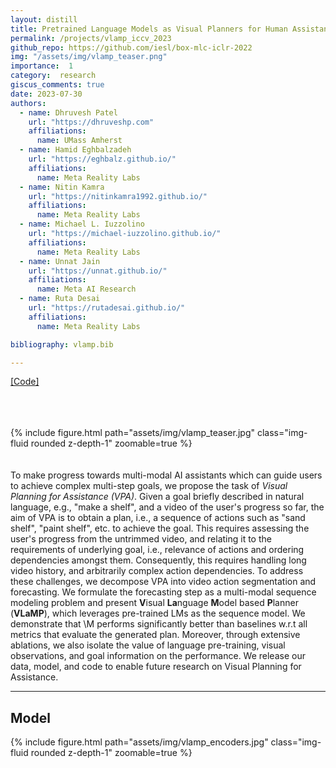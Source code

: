 ```yaml
---
layout: distill
title: Pretrained Language Models as Visual Planners for Human Assistance
permalink: /projects/vlamp_iccv_2023
github_repo: https://github.com/iesl/box-mlc-iclr-2022
img: "/assets/img/vlamp_teaser.png"
importance:  1
category:  research 
giscus_comments: true
date: 2023-07-30
authors:
  - name: Dhruvesh Patel
    url: "https://dhruveshp.com"
    affiliations:
      name: UMass Amherst
  - name: Hamid Eghbalzadeh 
    url: "https://eghbalz.github.io/"
    affiliations:
      name: Meta Reality Labs
  - name: Nitin Kamra
    url: "https://nitinkamra1992.github.io/"
    affiliations: 
      name: Meta Reality Labs
  - name: Michael L. Iuzzolino
    url: "https://michael-iuzzolino.github.io/"
    affiliations:
      name: Meta Reality Labs
  - name: Unnat Jain
    url: "https://unnat.github.io/"
    affiliations:
      name: Meta AI Research
  - name: Ruta Desai
    url: "https://rutadesai.github.io/"
    affiliations:
      name: Meta Reality Labs

bibliography: vlamp.bib

---
```


[[Code]](https://github.com/facebookresearch/VLaMP)


<br><br><br>
{% include figure.html path="assets/img/vlamp_teaser.jpg" class="img-fluid rounded z-depth-1" zoomable=true %}
<br><br><br>
To make progress towards multi-modal AI assistants which can guide users to achieve complex multi-step goals, we propose the task of  *Visual Planning for Assistance (VPA)*.
Given a goal briefly described in natural language, e.g., "make a shelf", and a video of the user's progress so far, the aim of VPA is to obtain a plan, i.e., a sequence of actions such as "sand shelf", "paint shelf", etc. to achieve the goal.
This requires assessing the user's progress from the untrimmed video, and relating it to the requirements of underlying goal, i.e., relevance of actions and ordering dependencies amongst them.
Consequently, this requires handling long video history, and arbitrarily complex action dependencies.
To address these challenges, we decompose VPA into video action segmentation and forecasting.
We formulate the forecasting step as a multi-modal sequence modeling problem and present **V**isual **La**nguage **M**odel based **P**lanner (**VLaMP**), which leverages pre-trained LMs as the sequence model.
We demonstrate that \M performs significantly better than baselines w.r.t all metrics that evaluate the generated plan.
Moreover, through extensive ablations, we also isolate the value of language pre-training, visual observations, and goal information on the performance.
We release our data, model, and code to enable future research on Visual Planning for Assistance.
<hr> 

## Model

{% include figure.html path="assets/img/vlamp_encoders.jpg" class="img-fluid rounded z-depth-1" zoomable=true %}